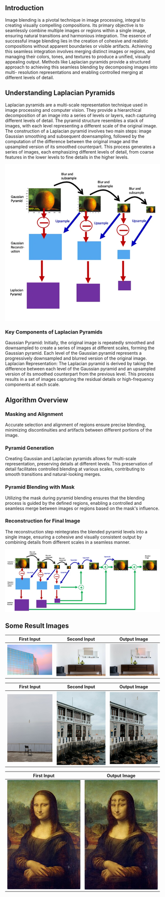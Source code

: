 ## Introduction

  Image blending is a pivotal technique in image processing, integral
to creating visually compelling compositions. Its primary objective is to
seamlessly combine multiple images or regions within a single image,
ensuring natural transitions and harmonious integration.
  The essence of successful image blending lies in the creation of
cohesive and realistic compositions without apparent boundaries or
visible artifacts. Achieving this seamless integration involves merging
distinct images or regions, and managing their colors, tones, and
textures to produce a unified, visually appealing output.
  Methods like Laplacian pyramids provide a structured approach to
achieving this seamless blending by decomposing images into multi-
resolution representations and enabling controlled merging at different
levels of detail.

## Understanding Laplacian Pyramids

  Laplacian pyramids are a multi-scale representation technique used
in image processing and computer vision. They provide a hierarchical
decomposition of an image into a series of levels or layers, each
capturing different levels of detail. The pyramid structure resembles a
stack of images, with each level representing a different scale of the
original image.
  The construction of a Laplacian pyramid involves two main steps:
image Gaussian smoothing and subsequent downsampling, followed by
the computation of the difference between the original image and the
upsampled version of its smoothed counterpart. This process generates a
series of images, each emphasizing different levels of detail, from
coarse features in the lower levels to fine details in the higher levels.

<p align="center"> 
<img src=https://github.com/akifozgur/using-image-pyramid-for-image-blending/blob/main/img/laplacian.png>
</p>

### Key Components of Laplacian Pyramids
  Gaussian Pyramid: Initially, the original image is repeatedly
smoothed and downsampled to create a series of images at different
scales, forming the Gaussian pyramid. Each level of the Gaussian
pyramid represents a progressively downsampled and blurred version of
the original image.
  Laplacian Representation: The Laplacian pyramid is derived by
taking the difference between each level of the Gaussian pyramid and
an upsampled version of its smoothed counterpart from the previous
level. This process results in a set of images capturing the residual
details or high-frequency components at each scale.

## Algorithm Overview

### Masking and Alignment
Accurate selection and alignment of regions ensure precise
blending, minimizing discontinuities and artifacts between different
portions of the image.
### Pyramid Generation
Creating Gaussian and Laplacian pyramids allows for multi-scale
representation, preserving details at different levels. This preservation
of detail facilitates controlled blending at various scales, contributing to
smooth transitions and natural-looking merges.
### Pyramid Blending with Mask
Utilizing the mask during pyramid blending ensures that the
blending process is guided by the defined regions, enabling a controlled
and seamless merge between images or regions based on the mask's
influence.
### Reconstruction for Final Image
The reconstruction step reintegrates the blended pyramid levels
into a single image, ensuring a cohesive and visually consistent output
by combining details from different scales in a seamless manner.

<p align="center"> 
<img src=https://github.com/akifozgur/using-image-pyramid-for-image-blending/blob/main/img/reconstruct.png>
</p>

## Some Result Images

First Input                |  Second Input             |   Output Image
:-------------------------:|:-------------------------:|:-------------------------:
![](https://github.com/akifozgur/using-image-pyramid-for-image-blending/blob/main/input%20images/even/sky1.jpg)   |  ![](https://github.com/akifozgur/using-image-pyramid-for-image-blending/blob/main/input%20images/even/sky2.jpg)| ![](https://github.com/akifozgur/using-image-pyramid-for-image-blending/blob/main/output_images/sky.jpg)


First Input                |  Second Input             |   Output Image
:-------------------------:|:-------------------------:|:-------------------------:
![](https://github.com/akifozgur/using-image-pyramid-for-image-blending/blob/main/input%20images/even/bird1.jpg)   |  ![](https://github.com/akifozgur/using-image-pyramid-for-image-blending/blob/main/input%20images/even/bird2.jpg)| ![](https://github.com/akifozgur/using-image-pyramid-for-image-blending/blob/main/output_images/bird.jpg)

First Input                |  Output Image           
:-------------------------:|:-------------------------:
![](https://github.com/akifozgur/using-image-pyramid-for-image-blending/blob/main/input%20images/odd/monolisa.jpg)   |  ![](https://github.com/akifozgur/using-image-pyramid-for-image-blending/blob/main/output_images/monolisa.jpg)
